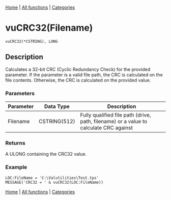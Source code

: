 [Home](../index.md) | [All functions](../all-functions.md) | [Categories](../categories/index.md)

# vuCRC32(Filename)

```Prototype
vuCRC32(*CSTRING), LONG
```


## Description
Calculates a 32-bit CRC (Cyclic Redundancy Check) for the provided parameter. If the parameter is a valid file path, the CRC is calculated on the file contents. Otherwise, the CRC is calculated on the provided value.

### Parameters

| Parameter | Data Type     | Description                                                                 |
|-----------|---------------|-----------------------------------------------------------------------------|
| Filename  | CSTRING(512)  | Fully qualified file path (drive, path, filename) or a value to calculate CRC against |

### Returns
A ULONG containing the CRC32 value.

### Example

```Clarion
LOC:FileName = 'C:\Valutilities\Test.tps'
MESSAGE('CRC32 = ' & vuCRC32(LOC:FileName))
```

[Home](../index.md) | [All functions](../all-functions.md) | [Categories](../categories/index.md)
